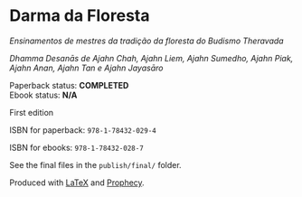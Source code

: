 
Darma da Floresta
==============

*Ensinamentos de mestres da tradição da floresta do Budismo Theravada*

*Dhamma Desanās de Ajahn Chah, Ajahn Liem, Ajahn Sumedho, Ajahn Piak, Ajahn Anan, Ajahn Tan e Ajahn Jayasāro*

Paperback status: **COMPLETED**  
Ebook status: **N/A**

First edition

ISBN for paperback: `978-1-78432-029-4`

ISBN for ebooks: `978-1-78432-028-7`

See the final files in the `publish/final/` folder.

Produced with [LaTeX](http://latex-project.org/) and [Prophecy](https://github.com/profound-labs/prophecy).

